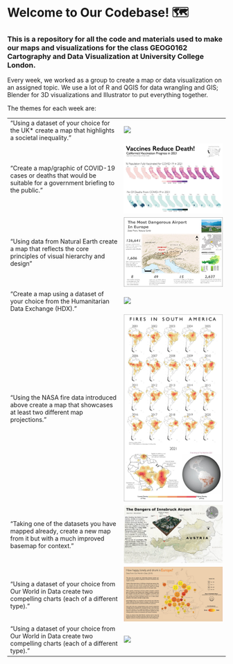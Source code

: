 # Welcome to Our Codebase! 🗺

### This is a repository for all the code and materials used to make our maps and visualizations for the class GEOG0162 Cartography and Data Visualization at University College London.

Every week, we worked as a group to create a map or data visualization
on an assigned topic. We use a lot of R and QGIS for data wrangling and
GIS; Blender for 3D visualizations and Illustrator to put everything
together.

The themes for each week are:

|                                                                                                                              |                                      |
|----------------------------------------------------|--------------------|
| “Using a dataset of your choice for the UK\* create a map that highlights a societal inequality.”                            | ![](images/lizzyline_dark_final.jpg) |
| “Create a map/graphic of COVID-19 cases or deaths that would be suitable for a government briefing to the public.”           | ![](images/map_final.jpg)            |
| “Using data from Natural Earth create a map that reflects the core principles of visual hierarchy and design”                | ![](images/week5final.jpg)           |
| “Create a map using a dataset of your choice from the Humanitarian Data Exchange (HDX).”                                     | ![](images/finalmapweek6.jpg)        |
| “Using the NASA fire data introduced above create a map that showcases at least two different map projections.”              | ![](images/final_still.jpg)          |
| “Taking one of the datasets you have mapped already, create a new map from it but with a much improved basemap for context.” | ![](images/Picture%201.jpg)          |
| “Using a dataset of your choice from Our World in Data create two compelling charts (each of a different type).”             | ![](images/map_still.jpg)            |
| “Using a dataset of your choice from Our World in Data create two compelling charts (each of a different type).”             | ![](newplot(1).jpg)                  |

